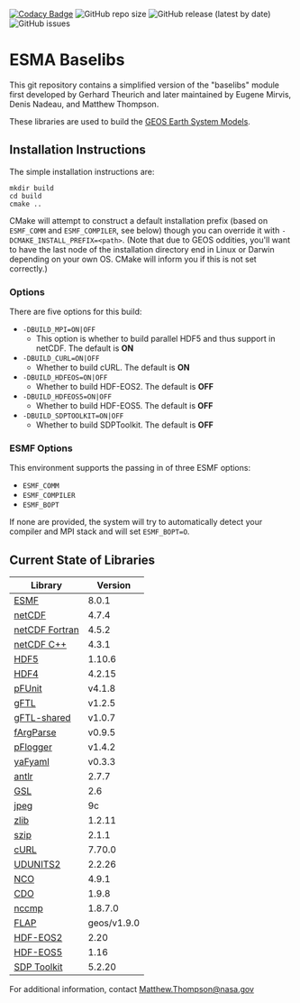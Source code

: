 [![Codacy Badge](https://api.codacy.com/project/badge/Grade/8fbf2d9b0c044a63b34eeb6ab6e7add8)](https://www.codacy.com/manual/mathomp4/ESMA-Baselibs-CMake?utm_source=github.com&amp;utm_medium=referral&amp;utm_content=mathomp4/ESMA-Baselibs-CMake&amp;utm_campaign=Badge_Grade) ![GitHub repo size](https://img.shields.io/github/repo-size/mathomp4/ESMA-Baselibs-CMake) ![GitHub release (latest by date)](https://img.shields.io/github/v/release/mathomp4/ESMA-Baselibs-CMake) ![GitHub issues](https://img.shields.io/github/issues/mathomp4/ESMA-Baselibs-CMake)

# ESMA Baselibs

This git repository contains a simplified version of the "baselibs"
module first developed by Gerhard Theurich and later maintained by Eugene
Mirvis, Denis Nadeau, and Matthew Thompson. 

These libraries are used to build the [GEOS Earth System
Models](https://github.com/GEOS-ESM/).

## Installation Instructions

The simple installation instructions are:
```
mkdir build
cd build
cmake ..
```

CMake will attempt to construct a default installation prefix (based on
`ESMF_COMM` and `ESMF_COMPILER`, see below) though you can override it
with `-DCMAKE_INSTALL_PREFIX=<path>`. (Note that due to GEOS oddities,
you'll want to have the last node of the installation directory end in
Linux or Darwin depending on your own OS. CMake will inform you if this
is not set correctly.)

### Options

There are five options for this build:

* `-DBUILD_MPI=ON|OFF`
   * This option is whether to build parallel HDF5 and thus support in
     netCDF. The default is **ON**
* `-DBUILD_CURL=ON|OFF`
   * Whether to build cURL. The default is **ON**
* `-DBUILD_HDFEOS=ON|OFF`
   * Whether to build HDF-EOS2. The default is **OFF**
* `-DBUILD_HDFEOS5=ON|OFF`
   * Whether to build HDF-EOS5. The default is **OFF**
* `-DBUILD_SDPTOOLKIT=ON|OFF`
   * Whether to build SDPToolkit. The default is **OFF**

### ESMF Options

This environment supports the passing in of three ESMF options:

* `ESMF_COMM`
* `ESMF_COMPILER`
* `ESMF_BOPT`

If none are provided, the system will try to automatically detect your
compiler and MPI stack and will set `ESMF_BOPT=O`. 


## Current State of Libraries

| Library                                                                  | Version     |
| ---                                                                      | ---         |
| [ESMF](https://www.earthsystemcog.org/projects/esmf/)                    | 8.0.1       |
| [netCDF](https://github.com/Unidata/netcdf-c)                            | 4.7.4       |
| [netCDF Fortran](https://github.com/Unidata/netcdf-fortran)              | 4.5.2       |
| [netCDF C++](https://github.com/Unidata/netcdf-cxx4)                     | 4.3.1       |
| [HDF5](https://portal.hdfgroup.org/display/support)                      | 1.10.6      |
| [HDF4](https://portal.hdfgroup.org/display/support)                      | 4.2.15      |
| [pFUnit](https://github.com/Goddard-Fortran-Ecosystem/pFUnit)            | v4.1.8      |
| [gFTL](https://github.com/Goddard-Fortran-Ecosystem/gFTL)                | v1.2.5      |
| [gFTL-shared](https://github.com/Goddard-Fortran-Ecosystem/gFTL-shared)  | v1.0.7      |
| [fArgParse](https://github.com/Goddard-Fortran-Ecosystem/fArgParse)      | v0.9.5      |
| [pFlogger](https://github.com/Goddard-Fortran-Ecosystem/pFlogger)        | v1.4.2      |
| [yaFyaml](https://github.com/Goddard-Fortran-Ecosystem/yaFyaml)          | v0.3.3      |
| [antlr](https://www.antlr.org/)                                          | 2.7.7       |
| [GSL](https://www.gnu.org/software/gsl/)                                 | 2.6         |
| [jpeg](http://www.ijg.org/)                                              | 9c          |
| [zlib](http://www.zlib.net/)                                             | 1.2.11      |
| [szip](https://support.hdfgroup.org/doc_resource/SZIP/)                  | 2.1.1       |
| [cURL](https://curl.haxx.se/)                                            | 7.70.0      |
| [UDUNITS2](https://github.com/Unidata/UDUNITS-2)                         | 2.2.26      |
| [NCO](http://nco.sourceforge.net/)                                       | 4.9.1       |
| [CDO](https://code.mpimet.mpg.de/projects/cdo)                           | 1.9.8       |
| [nccmp](https://gitlab.com/remikz/nccmp)                                 | 1.8.7.0     |
| [FLAP](https://github.com/mathomp4/FLAP)                                 | geos/v1.9.0 |
| [HDF-EOS2](http://hdfeos.org/software/library.php)                       | 2.20        |
| [HDF-EOS5](http://hdfeos.org/software/library.php)                       | 1.16        |
| [SDP Toolkit](https://newsroom.gsfc.nasa.gov/sdptoolkit/TKDownload.html) | 5.2.20      |

For additional information, contact Matthew.Thompson@nasa.gov
